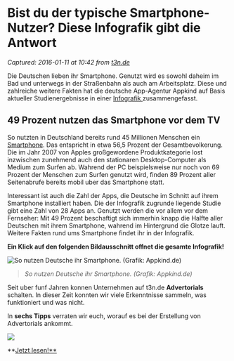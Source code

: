 # Bist du der typische Smartphone-Nutzer? Diese Infografik gibt die Antwort

_Captured: 2016-01-11 at 10:42 from [t3n.de](http://t3n.de/news/smartphone-deutschland-infografik-629455/)_

Die Deutschen lieben ihr Smartphone. Genutzt wird es sowohl daheim im Bad und unterwegs in der Straßenbahn als auch am Arbeitsplatz. Diese und zahlreiche weitere Fakten hat die deutsche App-Agentur Appkind auf Basis aktueller Studienergebnisse in einer [Infografik ](http://blog.appkind.de/post/125262938955/infografikmobilemarketing) zusammengefasst.

## 49 Prozent nutzen das Smartphone vor dem TV

So nutzten in Deutschland bereits rund 45 Millionen Menschen ein [Smartphone](http://t3n.de/news/studie-smartphone-nutzung-2012-smart-natives-kommen-285160/). Das entspricht in etwa 56,5 Prozent der Gesamtbevolkerung. Die im Jahr 2007 von Apples großgewordene Produktkategorie lost inzwischen zunehmend auch den stationaren Desktop-Computer als Medium zum Surfen ab. Wahrend der PC beispielsweise nur noch von 69 Prozent der Menschen zum Surfen genutzt wird, finden 89 Prozent aller Seitenabrufe bereits mobil uber das Smartphone statt.

Interessant ist auch die Zahl der Apps, die Deutsche im Schnitt auf ihrem Smartphone installiert haben. Die der Infografik zugrunde liegende Studie gibt eine Zahl von 28 Apps an. Genutzt werden die vor allem vor dem Fernseher: Mit 49 Prozent beschaftigt sich immerhin knapp die Halfte aller Deutschen mit ihrem Smartphone, wahrend im Hintergrund die Glotze lauft. Weitere Fakten rund ums Smartphone findet ihr in der Infografik.

**Ein Klick auf den folgenden Bildausschnitt offnet die gesamte Infografik!**

![So nutzen Deutsche ihr Smartphone. \(Grafik: Appkind.de\)](http://t3n.de/news/wp-content/uploads/2015/08/infografik_smartphone_deutschland-595x335.jpg)

> _So nutzen Deutsche ihr Smartphone. (Grafik: Appkind.de)_

Seit uber funf Jahren konnen Unternehmen auf t3n.de **Advertorials** schalten. In dieser Zeit konnten wir viele Erkenntnisse sammeln, was funktioniert und was nicht.

In **sechs Tipps** verraten wir euch, worauf es bei der Erstellung von Advertorials ankommt.

![](http://t3n.de/news/wp-content/uploads/2015/08/smartphone_infografik2-916x4714.png)

**[Jetzt lesen!**](http://guruads.de/api/click/565dabc8497959b374000012)
